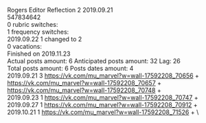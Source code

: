 Rogers	Editor Reflection 2 2019.09.21\
547834642\
0 rubric switches:\
1 frequency switches:\
2019.09.22 1 changed to 2 \
0 vacations:\
Finished on 2019.11.23\
Actual posts amount: 6	Anticipated posts amount: 32	 Lag: 26
\
Total posts amount: 6	Posts dates amount: 4\
2019.09.21 3 https://vk.com/mu_marvel?w=wall-17592208_70656 + https://vk.com/mu_marvel?w=wall-17592208_70657 + https://vk.com/mu_marvel?w=wall-17592208_70748 + \
2019.09.23 1 https://vk.com/mu_marvel?w=wall-17592208_70747 + \
2019.09.27 1 https://vk.com/mu_marvel?w=wall-17592208_70912 + \
2019.10.21 1 https://vk.com/mu_marvel?w=wall-17592208_71526 + \
